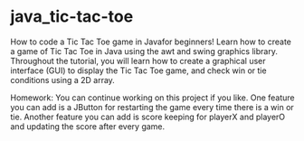 # java_tic-tac-toe

How to code a Tic Tac Toe game in Javafor beginners! Learn how to create a game of Tic Tac Toe in Java using the awt and swing graphics library. Throughout the tutorial, you will learn how to create a graphical user interface (GUI) to display the Tic Tac Toe game, and check win or tie conditions using a 2D array.

Homework:
You can continue working on this project if you like. One feature you can add is a JButton for restarting the game every time there is a win or tie. Another feature you can add is score keeping for playerX and playerO and updating the score after every game.

